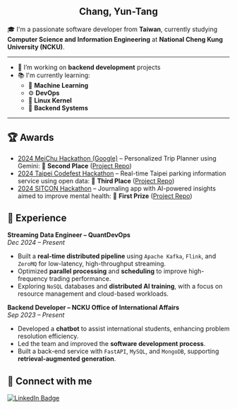 <h2 align="center">Chang, Yun-Tang</h2>


🎓 I'm a passionate software developer from **Taiwan**, currently studying **Computer Science and Information Engineering** at **National Cheng Kung University (NCKU)**.

---

- 🔭 I’m working on **backend development** projects  
- 📚 I'm currently learning:  
  - 🤖 **Machine Learning**  
  - ⚙️ **DevOps**  
  - 🧠 **Linux Kernel**  
  - 🔌 **Backend Systems**
---

## 🏆 Awards

- [2024 MeiChu Hackathon (Google)](https://2024.meichuhackathon.org/) – Personalized Trip Planner using Gemini: 🥈 **Second Place** ([Project Repo](https://github.com/vaclisinc/Travelity))
- [2024 Taipei Codefest Hackathon](https://codefest-2024fall.taipei/) – Real-time Taipei parking information service using open data: 🥉 **Third Place** ([Project Repo](https://github.com/vaclisinc/vaclis-TownPass-Services))
- [2024 SITCON Hackathon](https://hackathon.sitcon.org/2024/) – Journaling app with AI-powered insights aimed to improve mental health: 🥇 **First Prize** ([Project Repo](https://github.com/Andrewtangtang/CCdiary-backend))

## 💼 Experience

**Streaming Data Engineer – QuantDevOps**  
*Dec 2024 – Present*  
- Built a **real-time distributed pipeline** using `Apache Kafka`, `Flink`, and `ZeroMQ` for low-latency, high-throughput streaming.
- Optimized **parallel processing** and **scheduling** to improve high-frequency trading performance.
- Exploring `NoSQL` databases and **distributed AI training**, with a focus on resource management and cloud-based workloads.

**Backend Developer – NCKU Office of International Affairs**  
*Sep 2023 – Present*  
- Developed a **chatbot** to assist international students, enhancing problem resolution efficiency.
- Led the team and improved the **software development process**.
- Built a back-end service with `FastAPI`, `MySQL`, and `MongoDB`, supporting **retrieval-augmented generation**.

## 🤝 Connect with me

<a href="https://www.linkedin.com/in/yun-tang-chang/" target="_blank">
  <img src="https://img.shields.io/badge/LinkedIn-blue?style=for-the-badge&logo=linkedin&logoColor=white" alt="LinkedIn Badge"/>
</a>


